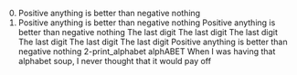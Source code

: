 0. Positive anything is better than negative nothing
0. Positive anything is better than negative nothing
Positive anything is better than negative nothing
The last digit
The last digit
The last digit
The last digit
The last digit
The last digit
Positive anything is better than negative nothing
2-print_alphabet
alphABET
When I was having that alphabet soup, I never thought that it would pay off

